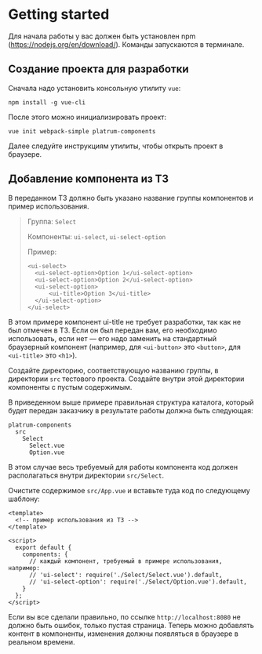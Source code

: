 # Getting started

Для начала работы у вас должен быть установлен npm (https://nodejs.org/en/download/). Команды 
запускаются в терминале.

## Создание проекта для разработки

Сначала надо установить консольную утилиту `vue`:
```
npm install -g vue-cli
```

После этого можно инициализировать проект:
```
vue init webpack-simple platrum-components
```

Далее следуйте инструкциям утилиты, чтобы открыть проект в браузере.

## Добавление компонента из ТЗ

В переданном ТЗ должно быть указано название группы компонентов и пример использования.

> Группа: `Select`
> 
> Компоненты: `ui-select`, `ui-select-option`
>
> Пример:
> ```vue
> <ui-select>
>   <ui-select-option>Option 1</ui-select-option>
>   <ui-select-option>Option 2</ui-select-option>
>   <ui-select-option>
>       <ui-title>Option 3</ui-title>
>   </ui-select-option>
> </ui-select>
> ```

В этом примере компонент ui-title не требует разработки, так как не был отмечен в ТЗ. Если он
был передан вам, его необходимо использовать, если нет — его надо заменить на стандартный браузерный 
компонент (например, для `<ui-button>` это `<button>`, для `<ui-title>` это `<h1>`).

Создайте директорию, соответствующую названию группы, в директории `src` тестового проекта. Создайте внутри
этой директории компоненты с пустым содержимым.

В приведенном выше примере правильная структура каталога, который будет передан заказчику в результате
работы должна быть следующая:

```
platrum-components
  src
    Select
      Select.vue
      Option.vue
```

В этом случае весь требуемый для работы компонента код должен располагаться внутри директории `src/Select`.

Очистите содержимое `src/App.vue` и вставьте туда код по следующему шаблону:

```vue
<template>
  <!-- пример использования из ТЗ -->
</template>

<script>
  export default {
    components: {
      // каждый компонент, требуемый в примере использования, например:
      // 'ui-select': require('./Select/Select.vue').default,
      // 'ui-select-option': require('./Select/Option.vue').default,
    }
  };
</script>
```

Если вы все сделали правильно, по ссылке `http://localhost:8080` не должно быть ошибок, только пустая страница.
Теперь можно добавлять контент в компоненты, изменения должны появляться в браузере в реальном времени.
